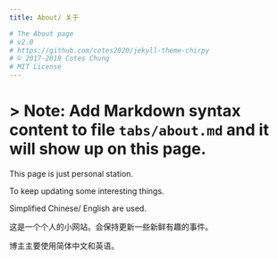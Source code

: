 ```yaml
---
title: About/ 关于

# The About page
# v2.0
# https://github.com/cotes2020/jekyll-theme-chirpy
# © 2017-2019 Cotes Chung
# MIT License
---
```


# > **Note**: Add Markdown syntax content to file `tabs/about.md` and it will show up on this page.

This page is just personal station.

To keep updating some interesting things.

Simplified Chinese/ English are used.


这是一个个人的小网站。会保持更新一些新鲜有趣的事件。

博主主要使用简体中文和英语。
